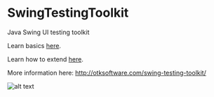 # SwingTestingToolkit
Java Swing UI testing toolkit

Learn basics [here](swing-testing-toolkit/src/unpackaged/BasicsExample.java ).

Learn how to extend [here](swing-testing-toolkit/src/unpackaged/ExtensibilityExample.java ).

More information here: http://otksoftware.com/swing-testing-toolkit/

![alt text](https://raw.githubusercontent.com/dotxyteam/SwingTestingToolkit/blob/master/swing-testing-toolkit/misc/screenshots/specification.png)
